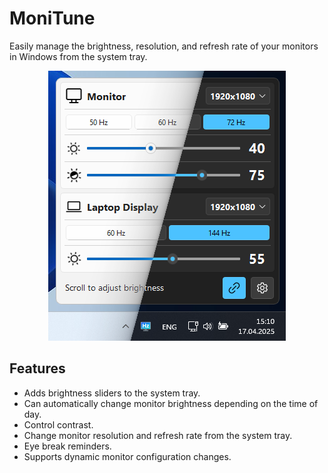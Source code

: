 # MoniTune

Easily manage the brightness, resolution, and refresh rate of your monitors in Windows from the system tray.

<div align="center">
  <img src="images/demo1.png" alt="MoniTune application demo">
</div>

## Features
- Adds brightness sliders to the system tray.
- Can automatically change monitor brightness depending on the time of day.
- Control contrast.
- Change monitor resolution and refresh rate from the system tray.
- Eye break reminders.
- Supports dynamic monitor configuration changes.